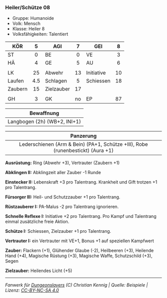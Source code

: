 ### Heiler/Schütze 08

- Gruppe: Humanoide
- Volk: Mensch
- Klasse: Heiler 8
- Volksfähigkeiten: Talentiert

| KÖR     |  5  | AGI        |  7  | GEI        |  8  |
| ------- | :-: | ---------- | :-: | ---------- | :-: |
| ST      |  0  | BE         |  0  | VE         |  3  |
| HÄ      |  4  | GE         |  5  | AU         |  6  |
|         |     |            |     |            |     |
| LK      | 25  | Abwehr     | 13  | Initiative | 10  |
| Laufen  | 4.5 | Schlagen   |  5  | Schiessen  | 18  |
| Zaubern | 15  | Zielzauber | 17  |            |     |
|         |     |            |     |            |     |
| GH      |  3  | GK         | no  | EP         | 87  |

|          Bewaffnung          |
| :--------------------------: |
| Langbogen (2h) (WB+2, INI+1) |

|                                    Panzerung                                    |
| :-----------------------------------------------------------------------------: |
| Lederschienen (Arm & Bein) (PA+1, Schütze +III), Robe (runenbestickt) (Aura +1) |

**Ausrüstung:** Ring (Abwehr +3), Vertrauter (Zaubern +1)

**Abklingen II:** Abklingzeit aller Zauber -1 Runde

**Einstecker II:** Lebenskraft +3 pro Talentrang. Krankheit und Gift trotzen +1 pro Talentrang.

**Fürsorger III:** Heil- und Schutzzauber +1 pro Talentrang.

**Rüstzauberer I:** PA-Malus -2 pro Talentrang ignorieren.

**Schnelle Reflexe I:** Initiative +2 pro Talentrang. Pro Kampf und Talentrang einmal zusätzliche freie Aktion.

**Schütze I:** Schiessen, Zielzauber +1 pro Talentrang.

**Vertrauter I:** ein Vertrauter mit VE+1, Bonus +1 auf speziellen Kampfwert

**Zauber:** Flackern (+1), Glühender Glaube (-2), Heilbeeren (+3), Heilende Hand (+4), Magische Rüstung (+3), Magische Waffe, Schutzschild (+3), Segen

**Zielzauber:** Heilendes Licht (+5)

---

_Fanwerk für [Dungeonslayers](https://www.dungeonslayers.net/) (C) Christian Kennig | Quelle: Beispiele | Lizenz: [CC-BY-NC-SA 4.0](https://creativecommons.org/licenses/by-nc-sa/4.0/deed.de)_
